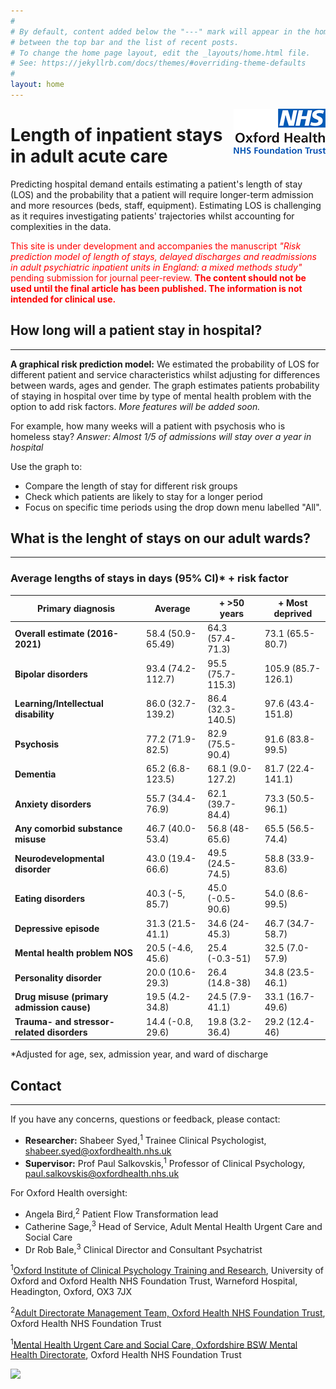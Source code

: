 ```yaml
---
#
# By default, content added below the "---" mark will appear in the home page
# between the top bar and the list of recent posts.
# To change the home page layout, edit the _layouts/home.html file.
# See: https://jekyllrb.com/docs/themes/#overriding-theme-defaults
#
layout: home
---
```

<img style="float: right;" src="https://raw.githubusercontent.com/ohft/lengthofstay/master/ohft%20logo%20smaller%20new.png">

# Length of inpatient stays in adult acute care

Predicting hospital demand entails estimating a patient's length of stay (LOS) and the probability that a patient will require longer-term admission and more resources (beds, staff, equipment). Estimating LOS is challenging as it requires investigating patients' trajectories whilst accounting for complexities in the data.

<span style="color:red">This site is under development and accompanies the manuscript *"Risk prediction model of length of stays, delayed discharges and readmissions in adult psychiatric inpatient units in England: a mixed methods study"* pending submission for journal peer-review. **The content should not be used until the final article has been published. The information is not intended for clinical use.** </span>

## How long will a patient stay in hospital? 
------------------------------------------

**A graphical risk prediction model:** 
We estimated the probability of LOS for different patient and service characteristics whilst adjusting for differences between wards, ages and gender.
The graph estimates patients probability of staying in hospital over time by type of mental health problem with the option to add risk factors.
*More features will be added soon.*

For example, how many weeks will a patient with psychosis who is homeless stay? *Answer: Almost 1/5 of admissions will stay over a year in hospital*

Use the graph to:
* Compare the length of stay for different risk groups
* Check which patients are likely to stay for a longer period
* Focus on specific time periods using the drop down menu labelled "All".

<div class="flourish-embed" data-src="story/1039813"><script src="https://public.flourish.studio/resources/embed.js"></script></div>



## What is the lenght of stays on our adult wards?
----------------------

### Average lengths of stays in days (95% CI)* + risk factor

 | Primary diagnosis | Average | + >50 years | + Most deprived | 
 | --- | --- | --- | --- | 
 | **Overall estimate (2016-2021)** | 58.4 (50.9-65.49) | 64.3 (57.4-71.3) | 73.1 (65.5-80.7)	
 | **Bipolar disorders** | 93.4 (74.2-112.7) | 95.5 (75.7-115.3) | 105.9 (85.7-126.1)	
 | **Learning/Intellectual disability** | 86.0 (32.7-139.2) | 86.4 (32.3-140.5) | 97.6 (43.4-151.8) 
 | **Psychosis** | 77.2 (71.9-82.5) | 82.9 (75.5-90.4) | 91.6 (83.8-99.5) 
 | **Dementia** | 65.2 (6.8-123.5) | 68.1 (9.0-127.2) | 81.7 (22.4-141.1) 
 | **Anxiety disorders** | 55.7 (34.4-76.9) | 62.1 (39.7-84.4) | 73.3 (50.5-96.1)	
 | **Any comorbid substance misuse** | 46.7 (40.0-53.4) | 56.8 (48-65.6) | 65.5 (56.5-74.4) 
 | **Neurodevelopmental disorder** | 43.0 (19.4-66.6) | 49.5 (24.5-74.5) | 58.8 (33.9-83.6)	
 | **Eating disorders** | 40.3 (-5, 85.7) | 	45.0 (-0.5-90.6) | 54.0 (8.6-99.5) 
 | **Depressive episode** | 31.3 (21.5-41.1) | 34.6 (24-45.3) | 46.7 (34.7-58.7) 
 | **Mental health problem NOS** | 20.5 (-4.6, 45.6) | 25.4 (-0.3-51) | 32.5 (7.0-57.9)	
 | **Personality disorder** | 20.0 (10.6-29.3) | 26.4 (14.8-38) | 34.8 (23.5-46.1) 
 | **Drug misuse (primary admission cause)** | 19.5 (4.2-34.8) | 24.5 (7.9-41.1) | 33.1 (16.7-49.6)	
 | **Trauma- and stressor-related disorders** | 14.4 (-0.8, 29.6) | 19.8 (3.2-36.4) | 29.2 (12.4-46) 
 
*Adjusted for age, sex, admission year, and ward of discharge

## Contact
-------------------

If you have any concerns, questions or feedback, please contact:

* **Researcher:** Shabeer Syed,<sup>1</sup> Trainee Clinical Psychologist, shabeer.syed@oxfordhealth.nhs.uk 
* **Supervisor:** Prof Paul Salkovskis,<sup>1</sup>  Professor of Clinical Psychology, paul.salkovskis@oxfordhealth.nhs.uk

For Oxford Health oversight:

* Angela Bird,<sup>2</sup> Patient Flow Transformation lead
* Catherine Sage,<sup>3</sup> Head of Service, Adult Mental Health Urgent Care and Social Care
* Dr Rob Bale,<sup>3</sup> Clinical Director and Consultant Psychatrist

<sup>1</sup>[Oxford Institute of Clinical Psychology Training and Research](https://oxicptr.web.ox.ac.uk/people#/), University of Oxford and Oxford Health NHS Foundation Trust, Warneford Hospital, Headington, Oxford, OX3 7JX

<sup>2</sup>[Adult Directorate Management Team, Oxford Health NHS Foundation Trust](https://www.oxfordhealth.nhs.uk/about-us/), Oxford Health NHS Foundation Trust

<sup>1</sup>[Mental Health Urgent Care and Social Care, Oxfordshire BSW Mental Health Directorate](https://www.oxfordhealth.nhs.uk/about-us/), Oxford Health NHS Foundation Trust


[![](https://www.oxfordhealth.nhs.uk/wp-content/uploads/2017/12/sign-wintle-1140x300.jpg)](https://www.oxfordhealth.nhs.uk/)


<script src="http://code.jquery.com/jquery-1.4.2.min.js"></script> <script> var x = document.getElementsByClassName("site-footer-credits"); setTimeout(() => { x[0].remove(); }, 10); </script>
